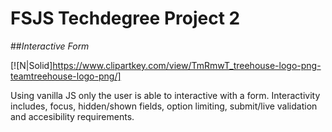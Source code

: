 # FSJS Techdegree Project 2
##_Interactive Form_

[![N|Solid]https://www.clipartkey.com/view/TmRmwT_treehouse-logo-png-teamtreehouse-logo-png/]

 Using vanilla JS only the user is able to interactive with a form.  Interactivity includes, focus, hidden/shown fields, option limiting, submit/live validation and accesibility requirements.
